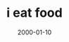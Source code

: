 ---
layout: base.njk
title : 'i eat food' 
view_title : 'None' 
year : '2000' 
date : '2000-01-10' 
img_file : '/drawing/vomitfuture.png' 
html_file : 'ieatfood' 
next_html : '../index.html' 
year_order : '1' 
permalink : "title/{{html_file}}.html"
---